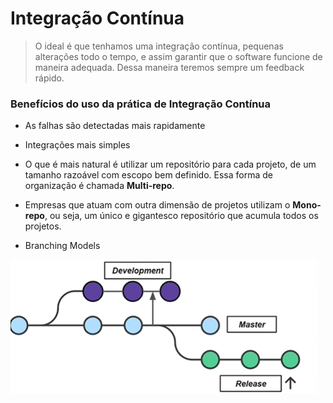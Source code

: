 # Integração Contínua

> O ideal é que tenhamos uma integração contínua, pequenas alterações todo o tempo, e assim garantir que o software funcione de maneira adequada. Dessa maneira teremos sempre um feedback rápido.

### Benefícios do uso da prática de Integração Contínua
- As falhas são detectadas mais rapidamente
- Integrações mais simples

- O que é mais natural é utilizar um repositório para cada projeto, de um tamanho razoável com escopo bem definido. Essa forma de organização é chamada **Multi-repo**.

- Empresas que atuam com outra dimensão de projetos utilizam o **Mono-repo**, ou seja, um único e gigantesco repositório que acumula todos os projetos.

- Branching Models

![Branching Models](./imagens/branching_models.png)


